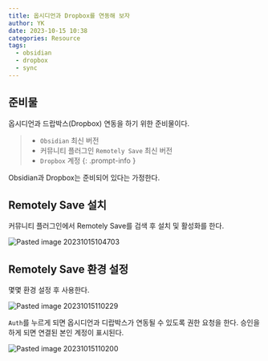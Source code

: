 ```yaml
---
title: 옵시디언과 Dropbox를 연동해 보자
author: YK
date: 2023-10-15 10:38
categories: Resource
tags:
  - obsidian
  - dropbox
  - sync
---
```


## 준비물

옵시디언과 드랍박스(Dropbox) 연동을 하기 위한 준비물이다.

> - `Obsidian` 최신 버전
> - 커뮤니티 플러그인 `Remotely Save` 최신 버전
> - `Dropbox` 계정
{: .prompt-info }

Obsidian과 Dropbox는 준비되어 있다는 가정한다.

## Remotely Save 설치

커뮤니티 플러그인에서 Remotely Save를 검색 후 설치 및 활성화를 한다.

![Pasted image 20231015104703](https://github.com/yeonkyupark/yeonkyupark.github.io/assets/72383349/fe26133e-83bb-4a84-bfc9-85023df8397e)

## Remotely Save 환경 설정

몇몇 환경 설정 후 사용한다.

![Pasted image 20231015110229](https://github.com/yeonkyupark/yeonkyupark.github.io/assets/72383349/9a5ad58f-6fad-47a6-985b-55118791615b)

`Auth`를 누르게 되면 옵시디언과 디랍박스가 연동될 수 있도록 권한 요청을 한다. 승인을 하게 되면 연결된 본인 계정이 표시된다.

![Pasted image 20231015110200](https://github.com/yeonkyupark/yeonkyupark.github.io/assets/72383349/7df9a211-456d-4165-89d6-802bcf4c6326)
